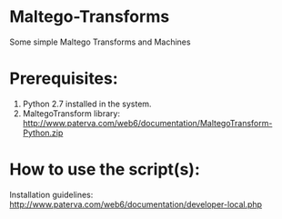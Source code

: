 Maltego-Transforms
==================

Some simple Maltego Transforms and Machines


Prerequisites:
==============

1. Python 2.7 installed in the system.
2. MaltegoTransform library: http://www.paterva.com/web6/documentation/MaltegoTransform-Python.zip

   
How to use the script(s):
======================

Installation guidelines: http://www.paterva.com/web6/documentation/developer-local.php
